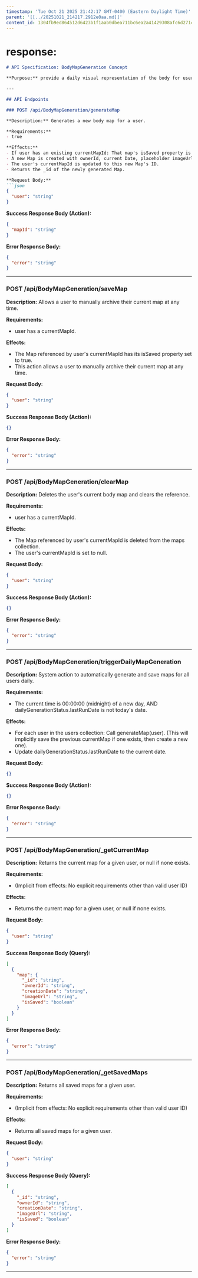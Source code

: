 ```yaml
---
timestamp: 'Tue Oct 21 2025 21:42:17 GMT-0400 (Eastern Daylight Time)'
parent: '[[../20251021_214217.2912e0aa.md]]'
content_id: 1304fb9ed864512d6423b1f1aab0dbea711bc6ea2a41429308afc6d271c35c30
---
```


# response:

````markdown
# API Specification: BodyMapGeneration Concept

**Purpose:** provide a daily visual representation of the body for users to track changes over time, without including any notion of body measurements.

---

## API Endpoints

### POST /api/BodyMapGeneration/generateMap

**Description:** Generates a new body map for a user.

**Requirements:**
- true

**Effects:**
- If user has an existing currentMapId: That map's isSaved property is set to true.
- A new Map is created with ownerId, current Date, placeholder imageUrl, and isSaved: false.
- The user's currentMapId is updated to this new Map's ID.
- Returns the _id of the newly generated Map.

**Request Body:**
```json
{
  "user": "string"
}
````

**Success Response Body (Action):**

```json
{
  "mapId": "string"
}
```

**Error Response Body:**

```json
{
  "error": "string"
}
```

***

### POST /api/BodyMapGeneration/saveMap

**Description:** Allows a user to manually archive their current map at any time.

**Requirements:**

* user has a currentMapId.

**Effects:**

* The Map referenced by user's currentMapId has its isSaved property set to true.
* This action allows a user to manually archive their current map at any time.

**Request Body:**

```json
{
  "user": "string"
}
```

**Success Response Body (Action):**

```json
{}
```

**Error Response Body:**

```json
{
  "error": "string"
}
```

***

### POST /api/BodyMapGeneration/clearMap

**Description:** Deletes the user's current body map and clears the reference.

**Requirements:**

* user has a currentMapId.

**Effects:**

* The Map referenced by user's currentMapId is deleted from the maps collection.
* The user's currentMapId is set to null.

**Request Body:**

```json
{
  "user": "string"
}
```

**Success Response Body (Action):**

```json
{}
```

**Error Response Body:**

```json
{
  "error": "string"
}
```

***

### POST /api/BodyMapGeneration/triggerDailyMapGeneration

**Description:** System action to automatically generate and save maps for all users daily.

**Requirements:**

* The current time is 00:00:00 (midnight) of a new day, AND dailyGenerationStatus.lastRunDate is not today's date.

**Effects:**

* For each user in the users collection: Call generateMap(user). (This will implicitly save the previous currentMap if one exists, then create a new one).
* Update dailyGenerationStatus.lastRunDate to the current date.

**Request Body:**

```json
{}
```

**Success Response Body (Action):**

```json
{}
```

**Error Response Body:**

```json
{
  "error": "string"
}
```

***

### POST /api/BodyMapGeneration/\_getCurrentMap

**Description:** Returns the current map for a given user, or null if none exists.

**Requirements:**

* (Implicit from effects: No explicit requirements other than valid user ID)

**Effects:**

* Returns the current map for a given user, or null if none exists.

**Request Body:**

```json
{
  "user": "string"
}
```

**Success Response Body (Query):**

```json
[
  {
    "map": {
      "_id": "string",
      "ownerId": "string",
      "creationDate": "string",
      "imageUrl": "string",
      "isSaved": "boolean"
    }
  }
]
```

**Error Response Body:**

```json
{
  "error": "string"
}
```

***

### POST /api/BodyMapGeneration/\_getSavedMaps

**Description:** Returns all saved maps for a given user.

**Requirements:**

* (Implicit from effects: No explicit requirements other than valid user ID)

**Effects:**

* Returns all saved maps for a given user.

**Request Body:**

```json
{
  "user": "string"
}
```

**Success Response Body (Query):**

```json
[
  {
    "_id": "string",
    "ownerId": "string",
    "creationDate": "string",
    "imageUrl": "string",
    "isSaved": "boolean"
  }
]
```

**Error Response Body:**

```json
{
  "error": "string"
}
```

***
